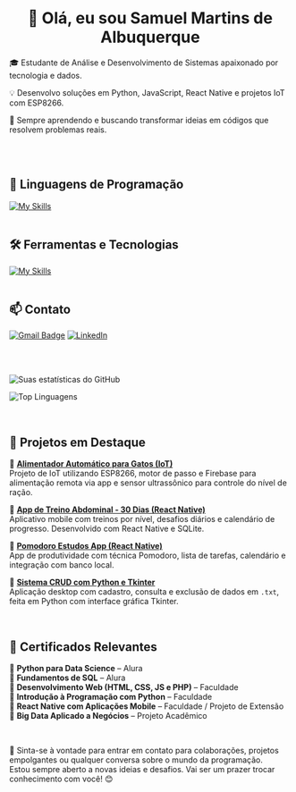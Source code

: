 <h1 align="center">👋 Olá, eu sou Samuel Martins de Albuquerque</h1>

<p align="center">

🎓 Estudante de Análise e Desenvolvimento de Sistemas apaixonado por tecnologia e dados.  

💡 Desenvolvo soluções em Python, JavaScript, React Native e projetos IoT com ESP8266.

🚀 Sempre aprendendo e buscando transformar ideias em códigos que resolvem problemas reais.

</p><br><br>

## 🚀 Linguagens de Programação
[![My Skills](https://skillicons.dev/icons?i=python,c,sqlite,javascript,css,html,react)](https://skillicons.dev)<br><br>

## 🛠️ Ferramentas e Tecnologias
[![My Skills](https://skillicons.dev/icons?i=aws,arduino,bootstrap,figma,git,github,mysql,nodejs,vscode,windows)](https://skillicons.dev)<br><br>

## 📫 Contato

[![Gmail Badge](https://img.shields.io/badge/-samuelmartinsdealbuquerque@gmail.com-006bed?style=flat-square&logo=Gmail&logoColor=white&link=mailto:samuelmartinsdealbuquerque@gmail.com)](mailto:samuelmartinsdealbuquerque@gmail.com)
[![LinkedIn](https://img.shields.io/badge/-Samuel%20Martins-0A66C2?style=flat-square&logo=linkedin&logoColor=white)](https://www.linkedin.com/in/samuel-martins-de-albuquerque-378006293/)

<br><br>
<p align="center">

![Suas estatísticas do GitHub](https://github-readme-stats.vercel.app/api?username=martins-samuel&show_icons=true&theme=radical)

![Top Linguagens](https://github-readme-stats.vercel.app/api/top-langs/?username=martins-samuel&layout=compact&theme=radical)
</p>
<br>

## 💼 Projetos em Destaque

🔹 [**Alimentador Automático para Gatos (IoT)**](https://github.com/martins-samuel/IoT-PetFeeder_final)  
Projeto de IoT utilizando ESP8266, motor de passo e Firebase para alimentação remota via app e sensor ultrassônico para controle do nível de ração.

🔹 [**App de Treino Abdominal - 30 Dias (React Native)**](https://github.com/martins-samuel/app-treino-abdominal)  
Aplicativo mobile com treinos por nível, desafios diários e calendário de progresso. Desenvolvido com React Native e SQLite.

🔹 [**Pomodoro Estudos App (React Native)**](https://github.com/martins-samuel/PomoEstudo)  
App de produtividade com técnica Pomodoro, lista de tarefas, calendário e integração com banco local.

🔹 [**Sistema CRUD com Python e Tkinter**](https://github.com/martins-samuel/RAD_CRUD_)  
Aplicação desktop com cadastro, consulta e exclusão de dados em `.txt`, feita em Python com interface gráfica Tkinter.

<br>

## 📜 Certificados Relevantes

🔸 **Python para Data Science** – Alura  
🔸 **Fundamentos de SQL** – Alura  
🔸 **Desenvolvimento Web (HTML, CSS, JS e PHP)** – Faculdade  
🔸 **Introdução à Programação com Python** – Faculdade  
🔸 **React Native com Aplicações Mobile** – Faculdade / Projeto de Extensão  
🔸 **Big Data Aplicado a Negócios** – Projeto Acadêmico  

<br>

💬 Sinta-se à vontade para entrar em contato para colaborações, projetos empolgantes ou qualquer conversa sobre o mundo da programação.  
Estou sempre aberto a novas ideias e desafios. Vai ser um prazer trocar conhecimento com você! 😊 <br><br>
